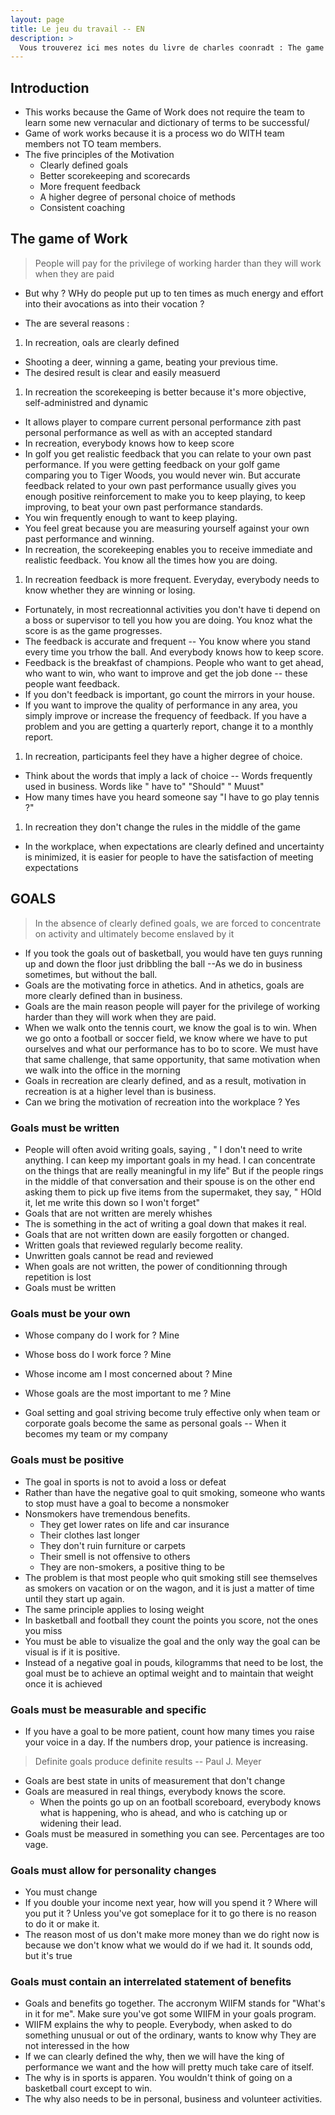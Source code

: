 ```yaml
---
layout: page
title: Le jeu du travail -- EN 
description: >
  Vous trouverez ici mes notes du livre de charles coonradt : The game of work 
---
```



## Introduction 
- This works because the Game of Work does not require the team to learn some new vernacular and dictionary of terms to be successful/ 
- Game of work works because it is a process wo do WITH team members not TO team members.
- The five principles of the Motivation 
  - Clearly defined goals 
  - Better scorekeeping and scorecards 
  - More frequent feedback 
  - A higher degree of personal choice of methods 
  - Consistent coaching 
  
## The game of Work 

> People will pay for the privilege of working harder than they will work when they are paid 

-  But why ? WHy do people put up to ten times as much energy and effort into their avocations as into their vocation ? 

- The are several reasons : 

1. In recreation, oals are clearly defined 
  - Shooting a deer, winning a game, beating your previous time. 
  - The desired result is clear and easily measuerd 

1. In recreation the scorekeeping is better because it's more objective, self-administred and dynamic
  - It allows player to compare current personal performance zith past personal performance as well as with an accepted standard 
  - In recreation, everybody knows how to keep score 
  - In golf you get realistic feedback that you can relate to your own past performance. If you were getting feedback on your golf game comparing you to Tiger Woods, you would never win. 
  But accurate feedback related to your own past performance usually gives you enough positive reinforcement to make you to keep playing, to keep improving, to beat your own past performance standards. 
  - You win frequently enough to want to keep playing. 
  - You feel great because you are measuring yourself against your own past performance and winning. 
  - In recreation, the scorekeeping enables you to receive immediate and realistic feedback. You know all the times how you are doing. 
 
 1. In recreation feedback is more frequent. Everyday, everybody needs to know whether they are winning or losing. 
 
 - Fortunately, in most recreationnal activities you don't have ti depend on a boss or supervisor to tell you how you are doing. You knoz what the score is as the game progresses. 
 - The feedback is accurate and frequent -- You know where you stand every time you trhow the ball. And everybody knows how to keep score. 
 - Feedback is the breakfast of champions. People who want to get ahead, who want to win, who want to improve and get the job done -- these people want feedback. 
 - If you don't feedback is important, go count the mirrors in your house. 
 - If you want to improve the quality of performance in any area, you simply improve or increase the frequency of feedback. If you have a problem and you are getting a quarterly report, change it to a monthly report. 
 
 1. In recreation, participants feel they have a higher degree of choice. 
 
 - Think about the words that imply a lack of choice -- Words frequently used in business. Words like " have to" "Should" " Muust"
 - How many times have you heard someone say "I have to go play tennis ?" 
 
 1. In recreation they don't change the rules in the middle of the game 
 
 - In the workplace, when expectations are clearly defined and uncertainty is minimized, it is easier for people to have the satisfaction of meeting expectations 
 
## GOALS 

> In the absence of clearly defined goals, we are forced to concentrate on activity and ultimately become enslaved by it

- If you took the goals out of basketball, you would have ten guys running up and down the floor just dribbling the ball --As we do in business sometimes, but without the ball. 
- Goals are the motivating force in athetics. And in athetics, goals are more clearly defined than in business. 
- Goals are the main reason people will payer for the privilege of working harder than they will work when they are paid. 
- When we walk onto the tennis court, we know the goal is to win. When we go onto a football or soccer field, we know where we have to put ourselves and what our performance has to bo to score. 
We must have that same challenge, that same opportunity, that same motivation when we walk into the office in the morning
- Goals in recreation are clearly defined, and as a result, motivation in recreation is at a higher level than is business. 
- Can we bring the motivation of recreation into the workplace ? Yes 

### Goals must be written 

- People will often avoid writing goals, saying , " I don't need to write anything. I can keep my important goals in my head. I can concentrate on the things that are really meaningful in my life"
But if the people rings in the middle of that conversation and their spouse is on the other end asking them to pick up five items from the supermaket, they say, " HOld it, let me write this down so I won't forget" 
- Goals that are not written are merely whishes
- The is something in the act of writing a goal down that makes it real. 
- Goals that are not written down are easily forgotten or changed. 
- Written goals that reviewed regularly become reality. 
- Unwritten goals cannot be read and reviewed 
- When goals are not written, the power of conditionning through repetition is lost 
- Goals must be written

### Goals must be your own 

- Whose company do I work for ? Mine
- Whose boss do I work force ? Mine
- Whose income am I most concerned about ? Mine 
- Whose goals are the most important to me ? Mine 

- Goal setting and goal striving become truly effective only when team or corporate goals become the same as personal goals -- When it becomes my team or my company

### Goals must be positive 

- The goal in sports is not to avoid a loss or defeat 
- Rather than have the negative goal to quit smoking, someone who wants to stop must have a goal to become a nonsmoker
- Nonsmokers have tremendous benefits. 
  - They get lower rates on life and car insurance
  - Their clothes last longer 
  - They don't ruin furniture or carpets 
  - Their smell is not offensive to others 
  - They are non-smokers, a positive thing to be 
- The problem is that most people who quit smoking still see themselves as smokers on vacation or on the wagon, and it is just a matter of time until they start up again. 
- The same principle applies to losing weight
- In basketball and football they count the points you score, not the ones you miss
- You must be able to visualize the goal and the only way the goal can be visual is if it is positive. 
- Instead of a negative goal in pouds, kilogramms that need to be lost, the goal must be to achieve an optimal weight and to maintain that weight once it is achieved 

### Goals must be measurable and specific 

- If you have a goal to be more patient, count how many times you raise your voice in a day. If the numbers drop, your patience is increasing.

> Definite goals produce definite results -- Paul J. Meyer

- Goals are best state in units of measurement that don't change 
- Goals are measured in real things, everybody knows the score. 
  - When the points go up on an football scoreboard, everybody knows what is happening, who is ahead, and who is catching up or widening their lead. 
- Goals must be measured in something you can see. Percentages are too vage. 

### Goals must allow for personality changes 

- You must change 
- If you double your income next year, how will you spend it ? Where will you put it ? Unless you've got someplace for it to go there is no reason to do it or make it. 
- The reason most of us don't make more money than we do right now is because we don't know what we would do if we had it. It sounds odd, but it's true 

### Goals must contain an interrelated statement of benefits

- Goals and benefits go together. The accronym WIIFM stands for "What's in it for me". Make sure you've got some WIIFM in your goals program. 
- WIIFM explains the why to people. Everybody, when asked to do something unusual or out of the ordinary, wants to know why
They are not interessed in the how 
- If we can clearly defined the why, then we will have the king of performance we want and the how will pretty much take care of itself.
- The why is in sports is apparen. You wouldn't think of going on a basketball court except to win. 
- The why also needs to be in personal, business and volunteer activities. 
